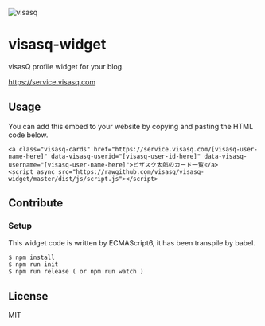 ![visasq](http://visasq.co.jp/wp-content/themes/visasq/img/service/03.png)

# visasq-widget

visasQ profile widget for your blog.

https://service.visasq.com

## Usage

You can add this embed to your website by copying and pasting the HTML code below. 

```
<a class="visasq-cards" href="https://service.visasq.com/[visasq-user-name-here]" data-visasq-userid="[visasq-user-id-here]" data-visasq-username="[visasq-user-name-here]">ビザスク太郎のカード一覧</a>
<script async src="https://rawgithub.com/visasq/visasq-widget/master/dist/js/script.js"></script>
```

## Contribute

### Setup

This widget code is written by ECMAScript6, it has been transpile by babel.

```
$ npm install
$ npm run init
$ npm run release ( or npm run watch )
```

## License

MIT
